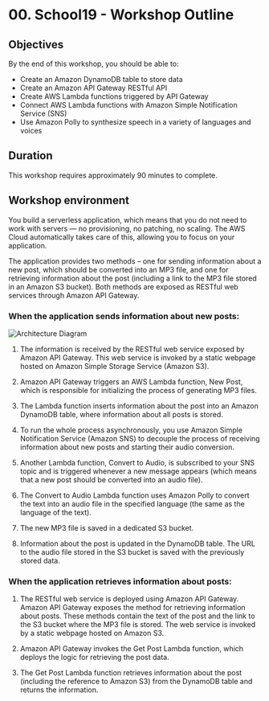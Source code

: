 # 00. School19 - Workshop Outline

## Objectives
By the end of this workshop, you should be able to:

- Create an Amazon DynamoDB table to store data
- Create an Amazon API Gateway RESTful API
- Create AWS Lambda functions triggered by API Gateway
- Connect AWS Lambda functions with Amazon Simple Notification Service (SNS)
- Use Amazon Polly to synthesize speech in a variety of languages and voices

## Duration
This workshop requires approximately 90 minutes to complete.

## Workshop environment
You build a serverless application, which means that you do not need to work with servers — no provisioning, no patching, no scaling. The AWS Cloud automatically takes care of this, allowing you to focus on your application.

The application provides two methods – one for sending information about a new post, which should be converted into an MP3 file, and one for retrieving information about the post (including a link to the MP3 file stored in an Amazon S3 bucket). Both methods are exposed as RESTful web services through Amazon API Gateway.

### When the application sends information about new posts:

![Architecture Diagram](https://static.us-east-1.prod.workshops.aws/public/2b2654d0-25fc-498c-9d95-069507fc0346/static/images/architecture.png)

1. The information is received by the RESTful web service exposed by Amazon API Gateway. This web service is invoked by a static webpage hosted on Amazon Simple Storage Service (Amazon S3).

2. Amazon API Gateway triggers an AWS Lambda function, New Post, which is responsible for initializing the process of generating MP3 files.

3. The Lambda function inserts information about the post into an Amazon DynamoDB table, where information about all posts is stored.

4. To run the whole process asynchronously, you use Amazon Simple Notification Service (Amazon SNS) to decouple the process of receiving information about new posts and starting their audio conversion.

5. Another Lambda function, Convert to Audio, is subscribed to your SNS topic and is triggered whenever a new message appears (which means that a new post should be converted into an audio file).

6. The Convert to Audio Lambda function uses Amazon Polly to convert the text into an audio file in the specified language (the same as the language of the text).

7. The new MP3 file is saved in a dedicated S3 bucket.

8. Information about the post is updated in the DynamoDB table. The URL to the audio file stored in the S3 bucket is saved with the previously stored data.

### When the application retrieves information about posts:

1. The RESTful web service is deployed using Amazon API Gateway. Amazon API Gateway exposes the method for retrieving information about posts. These methods contain the text of the post and the link to the S3 bucket where the MP3 file is stored. The web service is invoked by a static webpage hosted on Amazon S3.

2. Amazon API Gateway invokes the Get Post Lambda function, which deploys the logic for retrieving the post data.

3. The Get Post Lambda function retrieves information about the post (including the reference to Amazon S3) from the DynamoDB table and returns the information.
